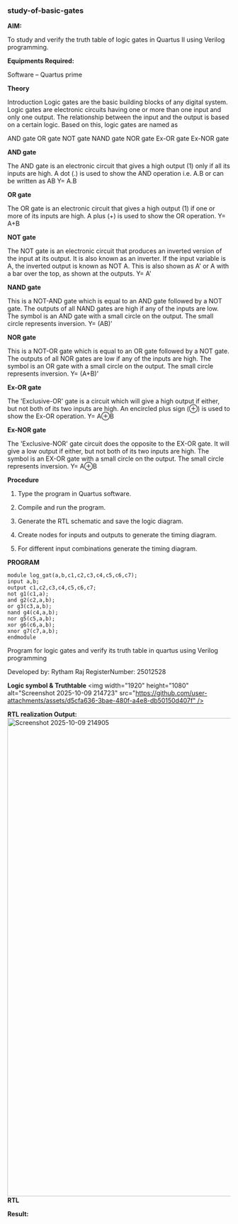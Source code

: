### study-of-basic-gates

**AIM:** 

To study and verify the truth table of logic gates in Quartus II using Verilog programming.

**Equipments Required:**

Software – Quartus prime 

**Theory**

Introduction Logic gates are the basic building blocks of any digital system. Logic gates are electronic circuits having one or more than one input and only one output. The relationship between the input and the output is based on a certain logic. Based on this, logic gates are named as

AND gate OR gate NOT gate NAND gate NOR gate Ex-OR gate Ex-NOR gate

**AND gate**

The AND gate is an electronic circuit that gives a high output (1) only if all its inputs are high. A dot (.) is used to show the AND operation i.e. A.B or can be written as AB
Y= A.B

**OR gate** 

The OR gate is an electronic circuit that gives a high output (1) if one or more of its inputs are high. A plus (+) is used to show the OR operation.
Y= A+B

**NOT gate**

The NOT gate is an electronic circuit that produces an inverted version of the input at its output. It is also known as an inverter. If the input variable is A, the inverted output is known as NOT A. This is also shown as A' or A with a bar over the top, as shown at the outputs.
Y= A'

**NAND gate**

This is a NOT-AND gate which is equal to an AND gate followed by a NOT gate. The outputs of all NAND gates are high if any of the inputs are low. The symbol is an AND gate with a small circle on the output. The small circle represents inversion.
Y= (AB)’

**NOR gate**

This is a NOT-OR gate which is equal to an OR gate followed by a NOT gate. The outputs of all NOR gates are low if any of the inputs are high. The symbol is an OR gate with a small circle on the output. The small circle represents inversion.
Y= (A+B)’

**Ex-OR gate**

The 'Exclusive-OR' gate is a circuit which will give a high output if either, but not both of its two inputs are high. An encircled plus sign (⊕) is used to show the Ex-OR operation.
Y= A⊕B

**Ex-NOR gate**

The 'Exclusive-NOR' gate circuit does the opposite to the EX-OR gate. It will give a low output if either, but not both of its two inputs are high. The symbol is an EX-OR gate with a small circle on the output. The small circle represents inversion.
Y= A⊕B

**Procedure** 

1.	Type the program in Quartus software.

2.	Compile and run the program.

3.	Generate the RTL schematic and save the logic diagram.

4.	Create nodes for inputs and outputs to generate the timing diagram.

5.	For different input combinations generate the timing diagram.


**PROGRAM**
```
module log_gat(a,b,c1,c2,c3,c4,c5,c6,c7); 
input a,b; 
output c1,c2,c3,c4,c5,c6,c7; 
not g1(c1,a); 
and g2(c2,a,b); 
or g3(c3,a,b); 
nand g4(c4,a,b); 
nor g5(c5,a,b); 
xor g6(c6,a,b); 
xnor g7(c7,a,b); 
endmodule
```
Program for logic gates and verify its truth table in quartus using Verilog programming

 Developed by: Rytham Raj RegisterNumber: 25012528
 
**Logic symbol & Truthtable**
<img width="1920" height="1080" alt="Screenshot 2025-10-09 214723" src="https://github.com/user-attachments/assets/d5cfa636-3bae-480f-a4e8-db50150d407f" />

**RTL realization Output:** 
<img width="1920" height="1080" alt="Screenshot 2025-10-09 214905" src="https://github.com/user-attachments/assets/4a9a859a-7890-40f6-931b-bbf5464e0769" />
**RTL**

**Result:**


